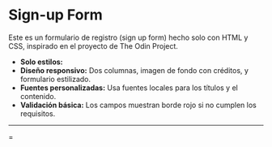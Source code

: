 # Sign-up Form

Este es un formulario de registro (sign up form) hecho solo con HTML y CSS, inspirado en el proyecto de The Odin Project.

- **Solo estilos:** 
- **Diseño responsivo:** Dos columnas, imagen de fondo con créditos, y formulario estilizado.
- **Fuentes personalizadas:** Usa fuentes locales para los títulos y el contenido.
- **Validación básica:** Los campos muestran borde rojo si no cumplen los requisitos.

---
=